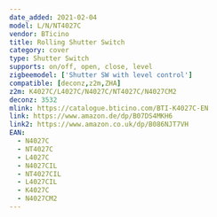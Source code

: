 ```yaml
---
date_added: 2021-02-04
model: L/N/NT4027C
vendor: BTicino
title: Rolling Shutter Switch
category: cover
type: Shutter Switch
supports: on/off, open, close, level
zigbeemodel: ['Shutter SW with level control']
compatible: [deconz,z2m,ZHA]
z2m: K4027C/L4027C/N4027C/NT4027C/N4027CM2
deconz: 3532
mlink: https://catalogue.bticino.com/BTI-K4027C-EN
link: https://www.amazon.de/dp/B07DS4MKH6
link2: https://www.amazon.co.uk/dp/B086NJT7VH
EAN:
  - N4027C 
  - NT4027C 
  - L4027C
  - N4027CIL 
  - NT4027CIL 
  - L4027CIL
  - K4027C
  - N4027CM2
---
```

